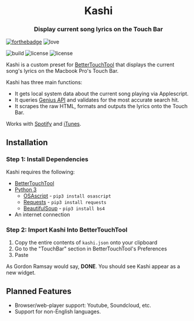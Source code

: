 
<h1 align="center">Kashi<br>
<h3 align="center">Display current song lyrics on the Touch Bar</h3>
</h1>

[![forthebadge](https://forthebadge.com/images/badges/made-with-python.svg)](https://forthebadge.com)
![love](http://forthebadge.com/images/badges/built-with-love.svg)

![build](https://img.shields.io/badge/build-passing-brightgreen.svg?style=for-the-badge)  ![license](https://img.shields.io/badge/license-GPLv3-blue.svg?style=for-the-badge) ![license](https://img.shields.io/badge/PRs-welcome-yellow.svg?style=for-the-badge)

Kashi is a custom preset for [BetterTouchTool](https://folivora.ai/) that displays the current song's lyrics on the Macbook Pro's Touch Bar.

Kashi has three main functions:
- It gets local system data about the current song playing via Applescript.
- It queries [Genius API](https://docs.genius.com/) and validates for the most accurate search hit.
- It scrapes the raw HTML, formats and outputs the lyrics onto the Touch Bar.

Works with [Spotify](https://www.spotify.com/us/download/other/) and [iTunes](https://www.apple.com/itunes/download/).

## Installation

### Step 1: Install Dependencies
Kashi requires the following:
- [BetterTouchTool](https://folivora.ai/)
- [Python 3](https://www.python.org/downloads/release/python-371/)
  - [OSAscript](https://github.com/looking-for-a-job/osascript.py) - `pip3 install osascript`
  - [Requests](http://docs.python-requests.org/en/master/) - `pip3 install requests`
  - [BeautifulSoup](https://www.crummy.com/software/BeautifulSoup/) - `pip3 install bs4`
- An internet connection

### Step 2: Import Kashi Into BetterTouchTool
 1. Copy the entire contents of `kashi.json` onto your clipboard
 2. Go to the "TouchBar" section in BetterTouchTool's Preferences
 3. Paste

As Gordon Ramsay would say, **DONE**. You should see Kashi appear as a new widget.

## Planned Features
- Browser/web-player support: Youtube, Soundcloud, etc.
- Support for non-English languages.
